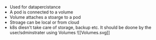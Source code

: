 - Used for datapercistance
- A pod is connected to a volume
- Volume attaches a stoarge to a pod
- Stroage can be local or from cloud
- k8s diesn't take care of storage, backup etc. It should be doone by the user/sdminstrater using Volumes
![[Volumes.svg]]